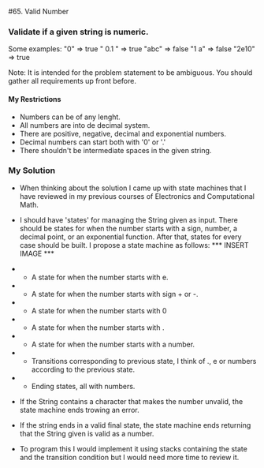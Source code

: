 #65. Valid Number

### Validate if a given string is numeric.

Some examples:
"0" => true
" 0.1 " => true
"abc" => false
"1 a" => false
"2e10" => true

Note: It is intended for the problem statement to be ambiguous. You should gather all requirements up front before. 

#### My Restrictions 
* Numbers can be of any lenght. 
* All numbers are into de decimal system. 
* There are positive, negative, decimal and exponential numbers. 
* Decimal numbers can start both with '0' or '.' 
* There shouldn't be intermediate spaces in the given string. 

### My Solution 
* When thinking about the solution I came up with state machines that I have reviewed in my previous courses of Electronics and Computational Math. 
* I should have 'states' for managing the String given as input. There should be states for when the number starts with a sign, number, a decimal point, or an exponential function. After that, states for every case should be built. I propose a state machine as follows: 
*** INSERT IMAGE *** 
* * A state for when the number starts with e. 
* *  A state for when the number starts with sign + or -.
* *  A state for when the number starts with 0
* *  A state for when the number starts with . 
* *  A state for when the number starts with a number. 
* * Transitions corresponding to previous state, I think of ., e or numbers according to the previous state. 
* * Ending states, all with numbers. 

* If the String contains a character that makes the number unvalid, the state machine ends trowing an error. 

* If the string ends in a valid final state, the state machine ends returning that the String given is valid as a number. 

* To program this I would implement it using stacks containing the state and the transition condition but I would need more time to review it. 